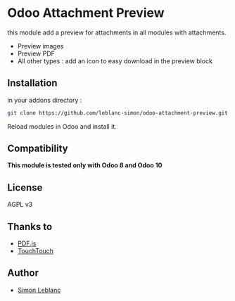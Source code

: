 # Odoo Attachment Preview

this module add a preview for attachments in all modules with attachments.

* Preview images
* Preview PDF
* All other types : add an icon to easy download in the preview block

## Installation

in your addons directory :

```bash
git clone https://github.com/leblanc-simon/odoo-attachment-preview.git attachment_preview
```

Reload modules in Odoo and install it.

## Compatibility

**This module is tested only with Odoo 8 and Odoo 10**

## License

AGPL v3

## Thanks to

* [PDF.js](https://mozilla.github.io/pdf.js/)
* [TouchTouch](https://github.com/martinaglv/touchTouch)

## Author

* [Simon Leblanc](contact@leblanc-simon.eu)

